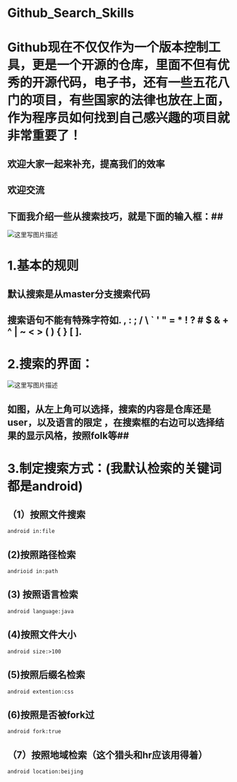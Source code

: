 # Github_Search_Skills
Github现在不仅仅作为一个版本控制工具，更是一个开源的仓库，里面不但有优秀的开源代码，电子书，还有一些五花八门的项目，有些国家的法律也放在上面，作为程序员如何找到自己感兴趣的项目就非常重要了！
==
## 欢迎大家一起来补充，提高我们的效率 ##

## 欢迎交流 ##
## 下面我介绍一些从搜索技巧，就是下面的输入框：##
![这里写图片描述](http://img.blog.csdn.net/20160324102634901)

1.基本的规则
==
## 默认搜索是从master分支搜索代码 ##
## 搜索语句不能有特殊字符如. , : ; / \ ` ' " = * ! ? # $ & + ^ | ~ < > ( ) { } [ ]. ##

2.搜索的界面：
==
![这里写图片描述](http://img.blog.csdn.net/20160324103415951)
## 如图，从左上角可以选择，搜索的内容是仓库还是user，以及语言的限定 ，在搜索框的右边可以选择结果的显示风格，按照folk等##

3.制定搜索方式：(我默认检索的关键词都是android)
==
## （1）按照文件搜索 ##

```
android in:file
```
## (2)按照路径检索 ##

```
andrioid in:path
```
## (3) 按照语言检索 ##

```
android language:java
```
## (4)按照文件大小 ##

```
android size:>100
```
## (5)按照后缀名检索 ##

```
android extention:css
```
## (6)按照是否被fork过 ##

```
android fork:true
```
## （7）按照地域检索（这个猎头和hr应该用得着） ##

```
android location:beijing
```


